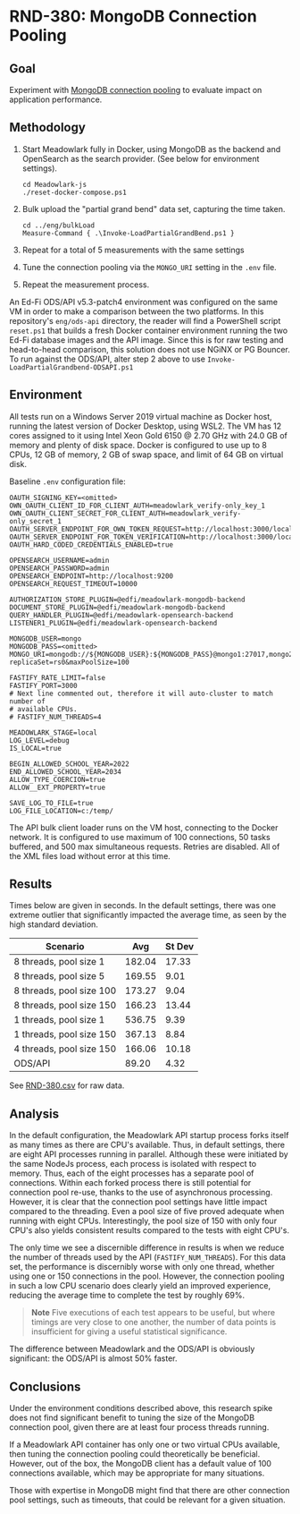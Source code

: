 # RND-380: MongoDB Connection Pooling

## Goal

Experiment with [MongoDB connection
pooling](https://www.mongodb.com/docs/drivers/node/v4.15/fundamentals/connection/connection-options/
) to evaluate impact on application performance.

## Methodology

1. Start Meadowlark fully in Docker, using MongoDB as the backend and OpenSearch
   as the search provider. (See below for environment settings).

   ```pwsh
   cd Meadowlark-js
   ./reset-docker-compose.ps1
   ```

2. Bulk upload the "partial grand bend" data set, capturing the time taken.

   ```pwsh
   cd ../eng/bulkLoad
   Measure-Command { .\Invoke-LoadPartialGrandBend.ps1 }
   ```

3. Repeat for a total of 5 measurements with the same settings
4. Tune the connection pooling via the `MONGO_URI` setting in the `.env` file.
5. Repeat the measurement process.

An Ed-Fi ODS/API v5.3-patch4 environment was configured on the same VM in order
to make a comparison between the two platforms. In this repository's
`eng/ods-api` directory, the reader will find a PowerShell script `reset.ps1`
that builds a fresh Docker container environment running the two Ed-Fi database
images and the API image. Since this is for raw testing and head-to-head
comparison, this solution does not use NGiNX or PG Bouncer. To run against the
ODS/API, alter step 2 above to use `Invoke-LoadPartialGrandbend-ODSAPI.ps1`

## Environment

All tests run on a Windows Server 2019 virtual machine as Docker host, running
the latest version of Docker Desktop, using WSL2. The VM has 12 cores assigned
to it using Intel Xeon Gold 6150 @ 2.70 GHz with 24.0 GB of memory and plenty of
disk space. Docker is configured to use up to 8 CPUs, 12  GB of memory, 2 GB of
swap space, and limit of 64 GB on virtual disk.

Baseline `.env` configuration file:

```none
OAUTH_SIGNING_KEY=<omitted>
OWN_OAUTH_CLIENT_ID_FOR_CLIENT_AUTH=meadowlark_verify-only_key_1
OWN_OAUTH_CLIENT_SECRET_FOR_CLIENT_AUTH=meadowlark_verify-only_secret_1
OAUTH_SERVER_ENDPOINT_FOR_OWN_TOKEN_REQUEST=http://localhost:3000/local/oauth/token
OAUTH_SERVER_ENDPOINT_FOR_TOKEN_VERIFICATION=http://localhost:3000/local/oauth/verify
OAUTH_HARD_CODED_CREDENTIALS_ENABLED=true

OPENSEARCH_USERNAME=admin
OPENSEARCH_PASSWORD=admin
OPENSEARCH_ENDPOINT=http://localhost:9200
OPENSEARCH_REQUEST_TIMEOUT=10000

AUTHORIZATION_STORE_PLUGIN=@edfi/meadowlark-mongodb-backend
DOCUMENT_STORE_PLUGIN=@edfi/meadowlark-mongodb-backend
QUERY_HANDLER_PLUGIN=@edfi/meadowlark-opensearch-backend
LISTENER1_PLUGIN=@edfi/meadowlark-opensearch-backend

MONGODB_USER=mongo
MONGODB_PASS=<omitted>
MONGO_URI=mongodb://${MONGODB_USER}:${MONGODB_PASS}@mongo1:27017,mongo2:27018,mongo3:27019/?replicaSet=rs0&maxPoolSize=100

FASTIFY_RATE_LIMIT=false
FASTIFY_PORT=3000
# Next line commented out, therefore it will auto-cluster to match number of
# available CPUs.
# FASTIFY_NUM_THREADS=4

MEADOWLARK_STAGE=local
LOG_LEVEL=debug
IS_LOCAL=true

BEGIN_ALLOWED_SCHOOL_YEAR=2022
END_ALLOWED_SCHOOL_YEAR=2034
ALLOW_TYPE_COERCION=true
ALLOW__EXT_PROPERTY=true

SAVE_LOG_TO_FILE=true
LOG_FILE_LOCATION=c:/temp/
```

The API bulk client loader runs on the VM host, connecting to the Docker
network. It is configured to use maximum of 100 connections, 50 tasks buffered,
and 500 max simultaneous requests. Retries are disabled. All of the XML files
load without error at this time.

## Results

Times below are given in seconds. In the default settings, there was one extreme
outlier that significantly impacted the average time, as seen by the high
standard deviation.

| Scenario                 | Avg    | St Dev |
| ------------------------ | ------ | ------ |
| 8 threads, pool size 1   | 182.04 | 17.33  |
| 8 threads, pool size 5   | 169.55 | 9.01   |
| 8 threads, pool size 100 | 173.27 | 9.04   |
| 8 threads, pool size 150 | 166.23 | 13.44  |
| 1 threads, pool size 1   | 536.75 | 9.39   |
| 1 threads, pool size 150 | 367.13 | 8.84   |
| 4 threads, pool size 150 | 166.06 | 10.18  |
| ODS/API                  | 89.20  | 4.32   |

See [RND-380.csv](RND-38.csv) for raw data.

## Analysis

In the default configuration, the Meadowlark API startup process forks itself as
many times as there are CPU's available. Thus, in default settings, there are
eight API processes running in parallel. Although these were initiated by the
same NodeJs process, each process is isolated with respect to memory. Thus, each
of the eight processes has a separate pool of connections. Within each forked
process there is still potential for connection pool re-use, thanks to the use
of asynchronous processing. However, it is clear that the connection pool
settings have little impact compared to the threading. Even a pool size of five
proved adequate when running with eight CPUs. Interestingly, the pool size of
150 with only four CPU's also yields consistent results compared to the tests
with eight CPU's.

The only time we see a discernible difference in results is when we reduce the
number of threads used by the API (`FASTIFY_NUM_THREADS`). For this data set,
the performance is discernibly worse with only one thread, whether using one or
150 connections in the pool. However, the connection pooling in such a low CPU
scenario does clearly yield an improved experience, reducing the average time to
complete the test by roughly 69%.

> **Note** Five executions of each test appears to be useful, but where timings
> are very close to one another, the number of data points is insufficient for
> giving a useful statistical significance.

The difference between Meadowlark and the ODS/API is obviously significant: the
ODS/API is almost 50% faster.

## Conclusions

Under the environment conditions described above, this research spike does not
find significant benefit to tuning the size of the MongoDB connection pool,
given there are at least four process threads running.

If a Meadowlark API container has only one or two virtual CPUs available, then
tuning the connection pooling could theoretically be beneficial. However, out of
the box, the MongoDB client has a default value of 100 connections available,
which may be appropriate for many situations.

Those with expertise in MongoDB might find that there are other connection pool
settings, such as timeouts, that could be relevant for a given situation.
